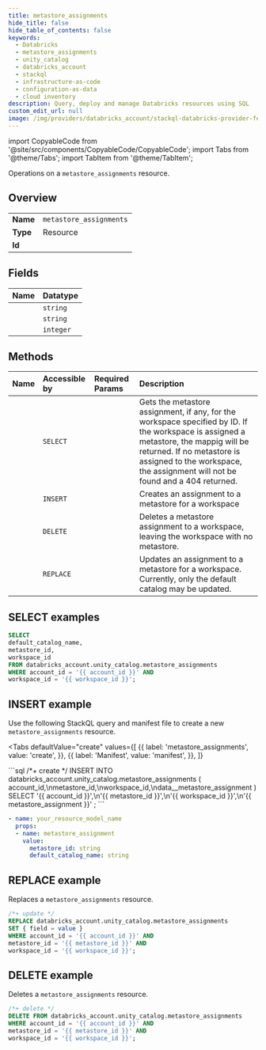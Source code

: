 ```yaml
---
title: metastore_assignments
hide_title: false
hide_table_of_contents: false
keywords:
  - Databricks
  - metastore_assignments
  - unity_catalog
  - databricks_account
  - stackql
  - infrastructure-as-code
  - configuration-as-data
  - cloud inventory
description: Query, deploy and manage Databricks resources using SQL
custom_edit_url: null
image: /img/providers/databricks_account/stackql-databricks-provider-featured-image.png
---
```


import CopyableCode from '@site/src/components/CopyableCode/CopyableCode';
import Tabs from '@theme/Tabs';
import TabItem from '@theme/TabItem';

Operations on a <code>metastore_assignments</code> resource.  

## Overview
<table><tbody>
<tr><td><b>Name</b></td><td><code>metastore_assignments</code></td></tr>
<tr><td><b>Type</b></td><td>Resource</td></tr>
<tr><td><b>Id</b></td><td><CopyableCode code="databricks_account.unity_catalog.metastore_assignments" /></td></tr>
</tbody></table>

## Fields
| Name | Datatype |
|:-----|:---------|
| <CopyableCode code="default_catalog_name" /> | `string` |
| <CopyableCode code="metastore_id" /> | `string` |
| <CopyableCode code="workspace_id" /> | `integer` |

## Methods
| Name | Accessible by | Required Params | Description |
|:-----|:--------------|:----------------|:------------|
| <CopyableCode code="get" /> | `SELECT` | <CopyableCode code="account_id, workspace_id" /> | Gets the metastore assignment, if any, for the workspace specified by ID. If the workspace is assigned a metastore, the mappig will be returned. If no metastore is assigned to the workspace, the assignment will not be found and a 404 returned. |
| <CopyableCode code="create" /> | `INSERT` | <CopyableCode code="account_id, metastore_id, workspace_id" /> | Creates an assignment to a metastore for a workspace |
| <CopyableCode code="delete" /> | `DELETE` | <CopyableCode code="account_id, metastore_id, workspace_id" /> | Deletes a metastore assignment to a workspace, leaving the workspace with no metastore. |
| <CopyableCode code="update" /> | `REPLACE` | <CopyableCode code="account_id, metastore_id, workspace_id" /> | Updates an assignment to a metastore for a workspace. Currently, only the default catalog may be updated. |

## SELECT examples

```sql
SELECT
default_catalog_name,
metastore_id,
workspace_id
FROM databricks_account.unity_catalog.metastore_assignments
WHERE account_id = '{{ account_id }}' AND
workspace_id = '{{ workspace_id }}';
```

## INSERT example

Use the following StackQL query and manifest file to create a new <code>metastore_assignments</code> resource.

<Tabs
    defaultValue="create"
    values={[
        {{ label: 'metastore_assignments', value: 'create', }},
        {{ label: 'Manifest', value: 'manifest', }},
    ]}
>
<TabItem value="create">
```sql
/*+ create */
INSERT INTO databricks_account.unity_catalog.metastore_assignments (
account_id,\nmetastore_id,\nworkspace_id,\ndata__metastore_assignment
)
SELECT 
'{{ account_id }}',\n'{{ metastore_id }}',\n'{{ workspace_id }}',\n'{{ metastore_assignment }}'
;
```

</TabItem>
<TabItem value="manifest">

```yaml
- name: your_resource_model_name
  props:
  - name: metastore_assignment
    value:
      metastore_id: string
      default_catalog_name: string

```

</TabItem>
</Tabs>

## REPLACE example

Replaces a <code>metastore_assignments</code> resource.

```sql
/*+ update */
REPLACE databricks_account.unity_catalog.metastore_assignments
SET { field = value }
WHERE account_id = '{{ account_id }}' AND
metastore_id = '{{ metastore_id }}' AND
workspace_id = '{{ workspace_id }}';
```

## DELETE example

Deletes a <code>metastore_assignments</code> resource.

```sql
/*+ delete */
DELETE FROM databricks_account.unity_catalog.metastore_assignments
WHERE account_id = '{{ account_id }}' AND
metastore_id = '{{ metastore_id }}' AND
workspace_id = '{{ workspace_id }}';
```
